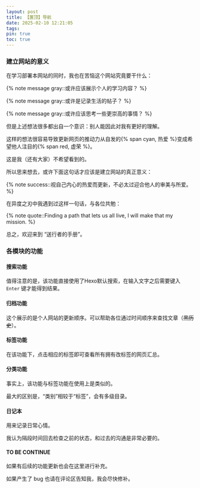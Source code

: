 ```yaml
---
layout: post
title: 【置顶】导航
date: 2025-02-10 12:21:05
tags:
pin: true
toc: true
---
```

### 建立网站的意义

在学习部署本网站的同时，我也在苦恼这个网站究竟要干什么：

<!-- more -->

{% note message gray::或许应该展示个人的学习内容？ %}

{% note message gray::或许是记录生活的帖子？ %}

{% note message gray::或许应该思考一些更崇高的事情？ %}

但是上述想法很多都出自一个意识：别人能因此对我有更好的理解。

这样的想法很容易导致更新网页的推动力从自发的{% span cyan, 热爱 %}变成希望他人注目的{% span red, 虚荣 %}。

这是我（还有大家）不希望看到的。

所以思来想去，或许下面这句话才应该是建立网站的真正意义：

{% note success::视自己内心的热爱而更新，不必太过迎合他人的审美与所爱。 %}

在异度之刃中我遇到过这样一句话，与各位共勉：

{% note quote::Finding a path that lets us all live, I will make that my mission. %}

总之，欢迎来到 “送行者的手册”。

### 各模块的功能

#### 搜索功能

值得注意的是，该功能直接使用了Hexo默认搜索，在输入文字之后需要键入 `Enter` 键才能得到结果。

#### 归档功能

这个展示的是个人网站的更新顺序。可以帮助各位通过时间顺序来查找文章（~~黑历史~~）。

#### 标签功能

在该功能下，点击相应的标签即可查看所有拥有改标签的网页汇总。

#### 分类功能

事实上，该功能与标签功能在使用上是类似的。

最大的区别是，“类别”相较于“标签”，会有多级目录。

#### 日记本

用来记录日常心情。

我认为隔段时间回去检查之前的状态，和过去的沟通是非常必要的。

#### TO BE CONTINUE

如果有后续的功能更新也会在这里进行补充。

如果产生了 bug 也请在评论区告知我，我会尽快修补。
